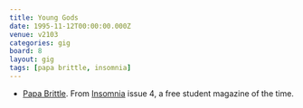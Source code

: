 ```yaml
---
title: Young Gods
date: 1995-11-12T00:00:00.000Z
venue: v2103
categories: gig
board: 8
layout: gig
tags: [papa brittle, insomnia]
---
```

+ <a href="/wiki/papa+brittle">Papa Brittle</a>. From <a href="/wiki/insomnia">Insomnia</a> issue 4, a free student magazine of the time.